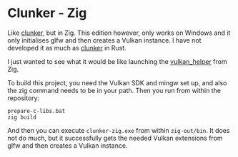 Clunker - Zig
=============

Like [clunker](https://github.com/dimi309/clunker), but in Zig. This 
edition however, only works on Windows and it only initialises glfw 
and then creates a Vulkan instance. I have not developed it as much as
[clunker](https://github.com/dimi309/clunker) in Rust.

I just wanted to see what it would be like launching the 
[vulkan_helper](https://github.com/dimi309/vulkan_helper) from Zig.

To build this project, you need the Vulkan SDK and mingw set up, and also 
the zig command needs to be in your path. Then you run from within 
the repository:

	prepare-c-libs.bat
	zig build
	
And then you can execute `clunker-zig.exe` from within `zig-out/bin`.
It does not do much, but it successfully gets the needed Vulkan extensions
from glfw and then creates a Vulkan instance.
